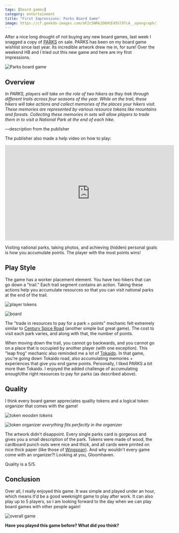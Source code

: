 ```yaml
---
tags: [board games]
category: entertainment
title: "First Impressions: Parks Board Game"
image: https://cf.geekdo-images.com/mF2cSNRk2O6HtE45Sl9TcA__opengraph/img/uoYOX2JqGtmeJ6o5wMmfypahWEs=/fit-in/1200x630/filters:strip_icc()/pic4852372.jpg
---
```

After a nice long drought of not buying any new board games, last week I snagged a copy of [PARKS](https://amzn.to/3eCbbNo) on sale. PARKS has been on my board game wishlist since last year. Its incredible artwork drew me in, for sure! Over the weekend HB and I tried out this new game and here are my first impressions.

![Parks board game](https://lh3.googleusercontent.com/mNwErhWM7LRrxePCiWjSxzARPKt572yt-I_NLtDK-9hG4WnP3DnQ5cMCvLM7Qu8M3ZRLxYYHQnT92sgjIc2vkN_7KKNdptbzenhuRLw7R-6h0qSal4MPTYJwGhUgj3ppfItZca5vUK03DM5VGUqHidgz-oY7oiw2O7bmBgIkeqObasYNCFSL-zqpBO_hRr5IZBX1MGicNcHXAmmemdwT0jdewW2Mln-quL_-0vjKBwDvPSvLfjeJ0BWnyuFqGk2atDpkmW6m1ZJ3P5Gr6AsMXdIPDHm7HUu8PP23f0pu5hSV0XZ49_Ej3Uz7X7HoWvVVILrSxhhSQFGhfKuGa4nXKz1xs6-sIGDA_B3GTO2q7NsnFDc6aOnRB-GhdDcnZFCP3SxVkrjhvYm91TrMbfrlv0x6mb-VCMNBAMwITCAwBaSbbRpfbqHNgztIOsTOq0hU7I0uM_-KXC-AmDw1P-UPOwwWBEATaSwNEiOaykff47uIsLmxl0wX9f057yN-JjAa0bizR1ji_2bmuk_nrqrDRvF2EIe8uiOBeUyKAbvWs-mwkT-L_u_cuW-rHEglcH38BwuLIr6Fz7VrekL19NITLbrzPbR8giGF46GH2mF1OS2L2WH8Kp-EfHyg4T_sPJwRxx5NxfIzMR_zsgTsBoZYU_Epm54gJaSsKjA9r3nBlsCUkM0CuReM2tpTcJJnLp0g3XBnRmPICSBKiTZHAJ2rHY-g28uVRtQumgEP01Ip-ijGSHT1biuNxL4_jb4ud8nBXCbE8u7_JySPiVcQlgQ=w772-h1029-no?authuser=0)

## Overview
*In PARKS, players will take on the role of two hikers as they trek through different trails across four seasons of the year. While on the trail, these hikers will take actions and collect memories of the places your hikers visit. These memories are represented by various resource tokens like mountains and forests. Collecting these memories in sets will allow players to trade them in to visit a National Park at the end of each hike.*

—description from the publisher

The publisher also made a help video on how to play:

<iframe width="560" height="315" src="https://www.youtube.com/embed/q6mj3twQf6w" frameborder="0" allow="accelerometer; autoplay; clipboard-write; encrypted-media; gyroscope; picture-in-picture" allowfullscreen></iframe>

Visiting national parks, taking photos, and achieving (hidden) personal goals is how you accumulate points. The player with the most points wins!

## Play Style
The game has a worker placement element. You have two hikers that can go down a "trail." Each trail segment contains an action. Taking these actions help you accumulate resources so that you can visit national parks at the end of the trail.

![player tokens](https://lh3.googleusercontent.com/m2c0i2l9RRH6ynQpQXq7pIIs_2Q6-Wfun1rh8jlcJlkped4UBVTdqtUsembimk2aN0gW7sxustyohhE378_QNmpLfVBc0ZaXpjoCwzIxsJ_VFA7XdhFGtxUqifA5k0wy-zSsE1Zq8DtNvS_OulkBxTM5KQrQt_5d5v6brUXww85n7_LoRRXSqdx-u8Esk4OV0w3TroMlULFKevgcmGUL9NkJ8oGBc6A1m58_Cc96v14WHB3Ergomz4nvv2pdUlboIK3IukDZgd9f6hiI16pCtl74DY4SpJsiFKq_4v_lzUcOGeRu9hThizQr4PNmNMz1wdBjxVlxcT2S7NCbImca29J_t3x-P6y1VPQnSyPQJJuVGuLqYawmcAj38s3UyFVIMhCVSzLtsPVcBsasmzULMnAJIe0Gi46qf7keg0RcemRn7zWGQkDSkZoXYxsOjzkyU232WbeByLBdptxTrIGV2Jd46oFHXD0G3gW4jB_Ja3yzDKcoPz3VoQuLsWqvpXV8unusqy2g8LBVl4DJy7SH2Qv8U1Fcevklkx71GZYbNDyLgr6fHb8cj5ooqOFLTM_5ij-kIpbknoZL3v2fJQDuCrwlfHIGt_69TC_sYmhZQD2dGEcz22ECt2RbVuMrricLHo-SuSakGW7Y7ObtPwVIXbIvFQIVVk4_3kPYDkbl4ABoS-OiCzY2eh2q63805mEwYcBibJKgWpXOc8nn-6Ro8QGfN4pQ9An24DKHdoQ8hOd-SOfASOKZERz-ppUpLigeG7pMVxsxYLg2OM6NkCM=w1372-h1029-no?authuser=0)

![board](https://lh3.googleusercontent.com/ZmfsOisV_EaYk_AT26Ebhtj0suyU5QzqW5DVFuh-pxmTmM8BZkdkpJTCsqSmkf7dSc6T1eSvahVQXqwl_bE9xL2SU4TYoNQSWgrMtCcQ9sDZLsPqoULHTpBFaGysMD1kqQp9YzBaujcMDui9aRNzA3pb6yflPIHhPtu19XyboyVHAkD4UYlsQp8DGQZe47M71L1gDwEZvPzF_5urn7QpzUi7cjX_fEZvejYd67qIzk8z2noTvPsooet1TsdUaZ6Le9CBSnYviz35eYu5KfNoiB6cd-YShP5G_5LhVXrp_g2-c-KDc98JkAZKCzxqq01HPHGjW_lQ6r0YSdRsGbzpVXHNkeSAHBdUnH6TBY4weTXieVKrONtEjSRi6cXpITUtHNCwjqB6dpvyj_nB_69EUCaTLU-NLMA8Zd8gOXKNEpHS2_jEHHKL7brTVyEzmxzN7HjXsHzdpyAF8_u-BPg__O2cxCDnU7uAdYwU58YDoQk2iWrOXe6PF__ZcTOJXcFrEXyrTWO61UAg5PQ37ZrkUOelAOYnTuIqmDj8eSqIa9zLUdRJzVaWMa6Lj-4YSnFXyxS7NMUqNtnj3aMbFE8k9eSsvc6pZ1ISEQbHbWMEo0kcGcXY-2NWr3RlDxZuIHJ5aQtSSShBKe9yvQFlhrxRCuDC50s7eFP4nGV8FWfdtGykyFI5Te6KPJ7AfB8TXinVyhgDgkEgX0IJT6X70SMWWIFOzkp6b_BsiXtRD_QTjGshLQqcD9hi6o6eje3E8C44WpPlxkx42tNyebw9Bhg=w1372-h1029-no?authuser=0)

The "trade in resources to pay for a park = points" mechanic felt extremely similar to [Century Spice Road](https://amzn.to/2OR3Aj7) (another simple but great game). The cost to visit each park varies, and along with that, the number of points.

When moving down the trail, you cannot go backwards, and you cannot go on a place that is occupied by another player (with one exception). This "leap frog" mechanic also reminded me a lot of [Tokaido](https://amzn.to/2OXsKg8). In that game, you're going down Tokaido road, also accumulating memories + experiences that give you end game points. Personally, I liked PARKS a bit more than Tokaido. I enjoyed the added challenge of accumulating enough/the right resources to pay for parks (as described above).

## Quality
I think every board gamer appreciates quality tokens and a logical token organizer that comes with the game!

![token](https://lh3.googleusercontent.com/ZeSsQcUpfPj6uGSRW6JBDJM6NhtFtijYEnSz1nX9Hfu1PJ-yeNFiWpOOXRJnfZLtCm3o5Fn5wu58yi24yO5sbUUnv6uCnVI5AZZ6cWEnrVJf-SOawAyAJcFczv3z6EEdBv-Ou3VkIS5bpexxRY-ow07GoJdsO39ayUUTQ4s8iKoUZZPM12XQt6ujJ11WoxRHngkCKDg83jXz5G-GQknPBzPpNIFosmV8vFhTCSP0TOyDZ9V_j3HyonpcBrQGdZsScGmWY4LmRb95F3YSktmYfOHKSSZa8E4ZXDNIsEfjvIby5vvx-waGjzlEuxkOn7nSaC0sNhyBT1qdqDUuysHXU7yi6BTTtaw0SvIl_KOTyga2OD-n8dTmC97zsj-yc6nQZDy9YLGNl5zWM0PF1LwmlJYeZAK77uGnaCNbMXtSbm3chFEdLL5fIMxtZaeSFROUNCLNVQpBCsgZgubYCWD5_SGIh8TaxiJfcS7bKl3E0vYnvFFOaTWr-xRP1vPTSz9g40CZDW_cGzlW32nj9CI78V14S9yVNwTQcW1kGxAMALRhAkLYje2SfZ3ASm6Y7yOPJgnqYOxXvoxkTOLzyGFkVf_ioFNpfuMYw5ci1NMgQP8i1npDGw21Zhl7eYu0i8KZBwfjQ6SZVIy7hrkk7AFqczxY2Ljd49uJvea-iJG3KGqT3QKAsm9Ok0xujnz5nZ__PH6Ck85W7zD0jWvL2IrlvLcrv3n4gn90QD_s734oPgi5k_6znnbBH24CEwpRtjLjHGQ87-dhMGmi5EO1jz4=w1372-h1029-no?authuser=0)
*wooden tokens*

![token organizer](https://lh3.googleusercontent.com/4Z98HUIoy8Wgao6gzNvQVcy3c4G3f3offsWQc0Enwh1Ee_MySzmwWlMB8kWyCfmOXAotmUO021VfyZzNFYqrVb2bsY8CxG63sdPT1jjTs4esdYy_Ce5dgWKltoFtXIi1AYQV96Phvh0QTd2IQjSQrWycRQX4FKjccYL2cP7h-eDzQ0e8lIcvUyAYbkveB6YkFXHF7FM7fWzyUzC4u-hNLhbnEy_zALK4oKP1LEjmH-FEZ9HKMqjYtlg4LML3XP2HFrKyhU10EcXI63X9uogvoElQW7XA4zPrM8adzWvRqVBo_szwqwUH4JUQVv5SAoF1rYqfzy_M__m6xxRsEiNF32rrrnvcdpYfOT-MfzTnKnBTR0ccHT7nMgzp2A98ByMeFW1YUfB3cN-D9Dtgi8Zpz37uDbFlEpe_sm_6iKXtEAIKQu0BJxLEgfRu79UA7sWXDYtlYTu2K-cpPCWpWvP7eYhuz5nOdTkWQFaRFo2y1jwOZG-GhgdDoTu-Ka1D2-JcGiQibIDusRUFmVR6X5PIiQEd_V_280y-Zhs8oRllixzph8E13bojxOhOrDs_TwOflc29rB8TFWLMknraKUQCFaYeTbRSSUfgVZbZ-c2Lwh3EwwaYPbFs_DNmeRmfGfBXbTV2xCrbOmVXkGOOZfI_AqXIAOxUBaJBujmAp9iug2PuH6mxxGckWEGZY-qDuH7Z5KfS6S-1P3U1p2egnoh0k5Wt_BlPoLSeZVW8vtTM67qh42rTlFUFPj9KDlfB6Oh3sKEi6WDFIK85BvKcs9U=w772-h1029-no?authuser=0)
*everything fits perfectly in the organizer*

The artwork didn't disappoint. Every single parks card is gorgeous and gives you a small description of the park. Tokens were made of wood, the cardboard punch outs were nice and thick, and all cards were printed on nice thick paper (like those of [Wingspan](https://amzn.to/3vvtHgc)). And why wouldn't every game come with an organizer?! Looking at you, Gloomhaven.

Quality is a 5/5.

## Conclusion
Over all, I really enjoyed this game. It was simple and played under an hour, which means it'd be a good weeknight game to play after work. It can also play up to 5 players, so I am looking forward to the day when we can play board games with other people again!

![overall game](https://lh3.googleusercontent.com/daaaK8UQjwpRNB8ASOajlw2PCVT72sEhZVBEodZIQfAIiQr8EK-QzkvCyaSWZ3wqpWF9NTyXCvbLJLx2obNQDdc5T8Ap9eAazlrpZg3LLw7W6Zibrzjvi4lRn2UmaSMBKw17wCTzdmZ6vWF9mRWqBUFhV5q4itfBX25yM-SG_8CZZBUEErwOXp-Qp5hMACSidk8V9os6IEZW0QtrMb1DAV4AiFnpHKrlh9ZYcVOZQjnQ2rwbCzOQmZTO0KXevm8OQGNhohKSjkn2l-KD4w7XpgkJWt1TITS4B2LMGF2kGKMlMan8Sai0ZWlNX60YWl3up5uiMUc-tFqyXKximlHeSptozq0LFWUDLkAawb3xkgKkGuyJLY5dXF00wQTBmJqEFSKccLyRT-6XFZkcYzbUvPA6wcvbXFDSf8Keech6Q4yrFaDPCeQciGbqRurlGO0SST4sLxlyh1PO-IeWyeBDCZX-BN5s_WOvomq_7I0uBUxD-EleXbvr5zlCIGuqLmMn7YeH3EVt-z2qaYKMHAUFH_8QNwc4Nn1xLKszwaB-bIMWV1gwuNmZkX37UhQz1Lgg-CnDPrSqKUugTOWRPxWAe1hfI8eqhaX9yr_BmlO02NnJFqaSL5K7AJuuDVk8ujeX5oCR3N5j2V-prGwaS4EQVoYyjy5HlLrmsLVFSmkosu5A7-YpXnaJyUgtkxh9bF5H9Kbx6X01H-4Hz8Bxo6qBEmR72Xxzb_PALlaZvseaZis3Wg3tzh1UTWJnBK_SXrim3X2beSHFN5Jq6Eox0rk=w772-h1029-no?authuser=0)

**Have you played this game before? What did you think?**